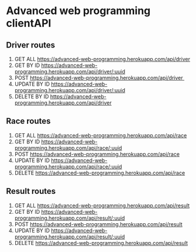 #  Advanced web programming clientAPI

## Driver routes

1. GET ALL https://advanced-web-programming.herokuapp.com/api/driver 
2. GET BY ID https://advanced-web-programming.herokuapp.com/api/driver/:uuid 
3. POST https://advanced-web-programming.herokuapp.com/api/driver 
4. UPDATE BY ID https://advanced-web-programming.herokuapp.com/api/driver/:uuid
5. DELETE BY ID https://advanced-web-programming.herokuapp.com/api/driver

## Race routes

1. GET ALL https://advanced-web-programming.herokuapp.com/api/race 
2. GET BY ID https://advanced-web-programming.herokuapp.com/api/race/:uuid 
3. POST https://advanced-web-programming.herokuapp.com/api/race 
4. UPDATE BY ID https://advanced-web-programming.herokuapp.com/api/race/:uuid
5. DELETE https://advanced-web-programming.herokuapp.com/api/race

## Result routes

1. GET ALL https://advanced-web-programming.herokuapp.com/api/result 
2. GET BY ID https://advanced-web-programming.herokuapp.com/api/result/:uuid 
3. POST https://advanced-web-programming.herokuapp.com/api/result 
4. UPDATE BY ID https://advanced-web-programming.herokuapp.com/api/result/:uuid
5. DELETE https://advanced-web-programming.herokuapp.com/api/result 

